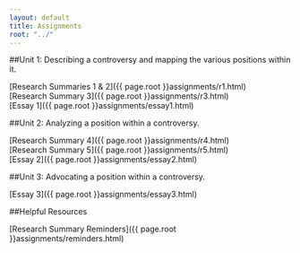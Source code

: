 ```yaml
---
layout: default
title: Assignments
root: "../"
---
```


##Unit 1: Describing a controversy and mapping the various positions within it.

[Research Summaries 1 & 2]({{ page.root }}assignments/r1.html)   
[Research Summary 3]({{ page.root }}assignments/r3.html)  
[Essay 1]({{ page.root }}assignments/essay1.html)  

##Unit 2: Analyzing a position within a controversy.  

[Research Summary 4]({{ page.root }}assignments/r4.html)  
[Research Summary 5]({{ page.root }}assignments/r5.html)  
[Essay 2]({{ page.root }}assignments/essay2.html)  

##Unit 3: Advocating a position within a controversy. 

[Essay 3]({{ page.root }}assignments/essay3.html)  

##Helpful Resources

[Research Summary Reminders]({{ page.root }}assignments/reminders.html)  








































